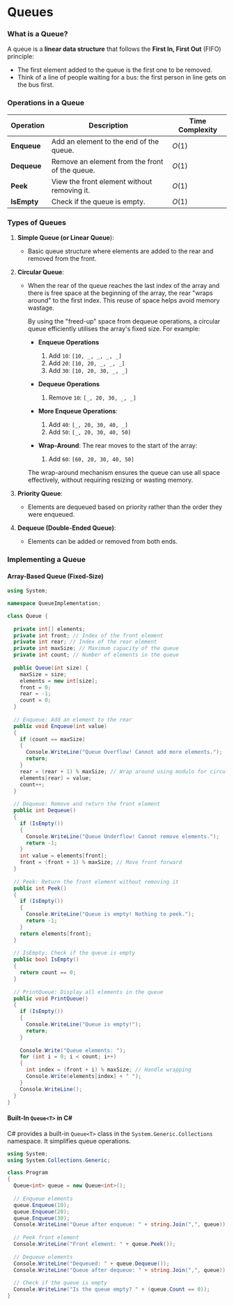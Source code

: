 # Queues

### What is a Queue?

A queue is a **linear data structure** that follows the **First In, First Out** (FIFO) principle:

* The first element added to the queue is the first one to be removed.
* Think of a line of people waiting for a bus: the first person in line gets on the bus first.

### Operations in a Queue

| Operation   | Description                                    | Time Complexity |
| ----------- | ---------------------------------------------- | --------------- |
| **Enqueue** | Add an element to the end of the queue.        | $O(1)$          |
| **Dequeue** | Remove an element from the front of the queue. | $O(1)$          |
| **Peek**    | View the front element without removing it.    | $O(1)$          |
| **IsEmpty** | Check if the queue is empty.                   | $O(1)$          |

### Types of Queues

1. **Simple Queue (or Linear Queue**):

   * Basic queue structure where elements are added to the rear and removed from the front.

2. **Circular Queue**:

   * When the rear of the queue reaches the last index of the array and there is free space at the beginning of the array, the rear "wraps around" to the first index. This reuse of space helps avoid memory wastage.

     By using the "freed-up" space from dequeue operations, a circular queue efficiently utilises the array's fixed size. For example:

     * **Enqueue Operations**
       1. Add `10`: `[10, _, _, _, _]`
       2. Add `20`: `[10, 20, _, _, _]`
       3. Add `30`: `[10, 20, 30, _, _]`
     * **Dequeue Operations**
       1. Remove `10`: `[_, 20, 30, _, _]`
     * **More Enqueue Operations**:
       1. Add `40`: `[_, 20, 30, 40, _]`
       2. Add `50`: `[_, 20, 30, 40, 50]`

     * **Wrap-Around**: The rear moves to the start of the array:
       1. Add `60`: `[60, 20, 30, 40, 50]`

     The wrap-around mechanism ensures the queue can use all space effectively, without requiring resizing or wasting memory.

3. **Priority Queue**:

   * Elements are dequeued based on priority rather than the order they were enqueued.

4. **Dequeue (Double-Ended Queue)**:

   * Elements can be added or removed from both ends.

### Implementing a Queue

#### Array-Based Queue (Fixed-Size)

```csharp
using System;

namespace QueueImplementation;

class Queue {
  
  private int[] elements;
  private int front; // Index of the front element
  private int rear; // Index of the rear element
  private int maxSize; // Maximum capacity of the queue
  private int count; // Number of elements in the queue
  
  public Queue(int size) {
    maxSize = size;
    elements = new int[size];
    front = 0;
    rear = -1;
    count = 0;
  }
  
  // Enqueue: Add an element to the rear
  public void Enqueue(int value)
  {
    if (count == maxSize)
    {
      Console.WriteLine("Queue Overflow! Cannot add more elements.");
      return;
    }
    rear = (rear + 1) % maxSize; // Wrap around using modulo for circular behaviour
    elements[rear] = value;
    count++;
  }
  
  // Dequeue: Remove and return the front element
  public int Dequeue()
  {
    if (IsEmpty())
    {
      Console.WriteLine("Queue Underflow! Cannot remove elements.");
      return -1;
    }
    int value = elements[front];
    front = (front + 1) % maxSize; // Move front forward
  }
  
  // Peek: Return the front element without removing it
  public int Peek()
  {
    if (IsEmpty())
    {
      Console.WriteLine("Queue is empty! Nothing to peek.");
      return -1;
    }
    return elements[front];
  }
  
  // IsEmpty: Check if the queue is empty
  public bool IsEmpty()
  {
    return count == 0;
  }
  
  // PrintQueue: Display all elements in the queue
  public void PrintQueue()
  {
    if (IsEmpty())
    {
      Console.WriteLine("Queue is empty!");
      return;
    }
    
    Console.Write("Queue elements: ");
    for (int i = 0; i < count; i++)
    {
      int index = (front + i) % maxSize; // Handle wrapping
      Console.Write(elements[index] + " ");
    }
    Console.WriteLine();
  }
}
```



#### Built-In `Queue<T>` in C#

C# provides a built-in `Queue<T>` class in the `System.Generic.Collections` namespace. It simplifies queue operations.

```csharp
using System;
using System.Collections.Generic;

class Program
{
  Queue<int> queue = new Queue<int>();
  
  // Enqueue elements
  queue.Enqueue(10);
  queue.Enqueue(20);
  queue.Enqueue(30);
  Console.WriteLine("Queue after enqueue: " + string.Join(",", queue));
  
  // Peek front element
  Console.WriteLine("Front element: " + queue.Peek());
  
  // Dequeue elements
  Console.WriteLine("Dequeued: " + queue.Dequeue());
  Console.WriteLine("Queue after dequeue: " + string.Join(",", queue));
  
  // Check if the queue is empty
  Console.WriteLine("Is the queue empty? " + (queue.Count == 0));
}
```



















